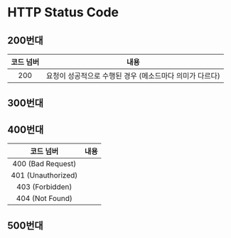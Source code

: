 # HTTP Status Code

## 200번대

| 코드 넘버 |                           내용                           |
| :-------: | :------------------------------------------------------: |
|    200    | 요청이 성공적으로 수행된 경우 (메소드마다 의미가 다르다) |

## 300번대

## 400번대

|     코드 넘버      | 내용 |
| :----------------: | :--: |
| 400 (Bad Request)  |      |
| 401 (Unauthorized) |      |
|  403 (Forbidden)   |      |
|  404 (Not Found)   |      |

## 500번대

